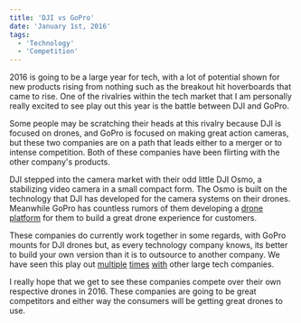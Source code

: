 ```yaml
---
title: 'DJI vs GoPro'
date: 'January 1st, 2016'
tags:
  - 'Technology'
  - 'Competition'
---
```


2016 is going to be a large year for tech, with a lot of potential shown for new
products rising from nothing such as the breakout hit hoverboards that came to
rise. One of the rivalries within the tech market that I am personally really
excited to see play out this year is the battle between DJI and GoPro.

Some people may be scratching their heads at this rivalry because DJI is focused
on drones, and GoPro is focused on making great action cameras, but these two
companies are on a path that leads either to a merger or to intense competition.
Both of these companies have been flirting with the other company's products.

DJI stepped into the camera market with their odd little DJI Osmo, a stabilizing
video camera in a small compact form. The Osmo is built on the technology that
DJI has developed for the camera systems on their drones. Meanwhile GoPro has
countless rumors of them developing a
[drone platform](http://techcrunch.com/2015/12/27/how-gopro-is-building-its-future-drone-platform-foundations/)
for them to build a great drone experience for customers.

These companies do currently work together in some regards, with GoPro mounts
for DJI drones but, as every technology company knows, its better to build your
own version than it is to outsource to another company. We have seen this play
out
[multiple](http://www.wired.com/2015/07/like-google-facebook-twitter-designs-computer-servers/)
[times](http://www.wired.com/2012/03/google-miner-helmet/)
[with](http://spectrum.ieee.org/cars-that-think/transportation/self-driving/uber-could-be-first-to-test-completely-driverless-cars-in-public)
other large tech companies.

I really hope that we get to see these companies compete over their own
respective drones in 2016. These companies are going to be great competitors and
either way the consumers will be getting great drones to use.
